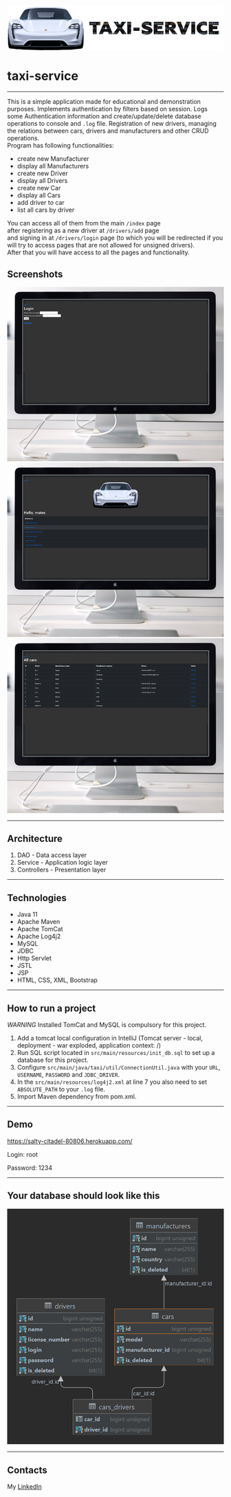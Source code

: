 ![taxi-service logo](readme.images/home.png)

# taxi-service
***
This is a simple application made for educational and demonstration purposes. Implements 
authentication by filters based on session. Logs some Authentication information and create/update/delete database operations to console and ```.log``` file. Registration of new drivers, managing the relations between cars, drivers and manufacturers and other CRUD operations.  
Program has following functionalities:
- create new Manufacturer
- display all Manufacturers
- create new Driver
- display all Drivers
- create new Car
- display all Cars
- add driver to car
- list all cars by driver

You can access all of them from the main ```/index``` page  
after registering as a new driver at ```/drivers/add``` page  
and signing in at ```/drivers/login``` page (to which you will be redirected if you will try to access pages that are not allowed for unsigned drivers).  
After that you will have access to all the pages and functionality.

## Screenshots
![screenshot1](readme.images/screenshots/1.png)
![screenshot2](readme.images/screenshots/2.png)
![screenshot3](readme.images/screenshots/3.png)

---
## Architecture
1. DAO - Data access layer
2. Service - Application logic layer
3. Controllers - Presentation layer
---
## Technologies
- Java 11
- Apache Maven
- Apache TomCat
- Apache Log4j2
- MySQL
- JDBC
- Http Servlet
- JSTL
- JSP
- HTML, CSS, XML, Bootstrap

---
## How to run a project
*WARNING* Installed TomCat and MySQL is compulsory for this project.
1. Add a tomcat local configuration in IntelliJ (Tomcat server - local, deployment - war 
exploded, application context: /)
2. Run SQL script located in ```src/main/resources/init_db.sql``` to set up a database for this project.
3. Configure ```src/main/java/taxi/util/ConnectionUtil.java``` with your ```URL```, ```USERNAME```, ```PASSWORD``` and ```JDBC_DRIVER```.
4. In the ```src/main/resources/log4j2.xml``` at line 7 you also need to set ```ABSOLUTE_PATH``` to your ```.log``` file.
5. Import Maven dependency from pom.xml.

---
## Demo
https://salty-citadel-80806.herokuapp.com/

Login: root

Password: 1234

---
## Your database should look like this

![shema DB](readme.images/taxi-database-image.png?raw=true "Database")

---
## Contacts
My [LinkedIn](https://www.linkedin.com/)  
